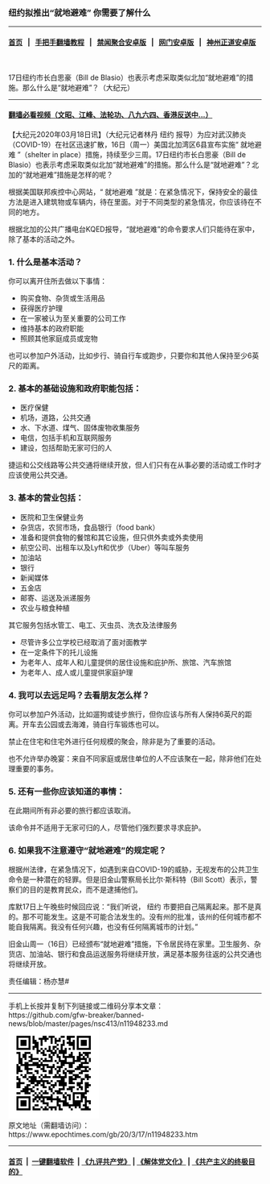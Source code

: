 ### 纽约拟推出“就地避难” 你需要了解什么
------------------------

#### [首页](https://github.com/gfw-breaker/banned-news/blob/master/README.md) &nbsp;&nbsp;|&nbsp;&nbsp; [手把手翻墙教程](https://github.com/gfw-breaker/guides/wiki) &nbsp;&nbsp;|&nbsp;&nbsp; [禁闻聚合安卓版](https://github.com/gfw-breaker/bn-android) &nbsp;&nbsp;|&nbsp;&nbsp; [网门安卓版](https://github.com/oGate2/oGate) &nbsp;&nbsp;|&nbsp;&nbsp; [神州正道安卓版](https://github.com/SzzdOgate/update) 



<div><img alt="" class="aligncenter wp-post-image" src="https://i.epochtimes.com/assets/uploads/2020/03/download-6-600x400.jpg"/>
<div class="red16 caption">
 <p>
  17日纽约市长白思豪（Bill de Blasio）也表示考虑采取类似北加“就地避难”的措施。那么什么是“就地避难”？（大纪元）
 </p>
</div>
</div><hr/>

#### [翻墙必看视频（文昭、江峰、法轮功、八九六四、香港反送中...）](https://github.com/gfw-breaker/banned-news/blob/master/pages/link3.md)

<div><p>
 【大纪元2020年03月18日讯】（大纪元记者林丹
 <ok href="https://www.epochtimes.com/gb/tag/%E7%BA%BD%E7%BA%A6.html">
  纽约
 </ok>
 报导）为应对武汉肺炎（COVID-19）在社区迅速扩散，16日（周一）美国北加湾区6县宣布实施“
 <ok href="https://www.epochtimes.com/gb/tag/%E5%B0%B1%E5%9C%B0%E9%81%BF%E9%9A%BE.html">
  就地避难
 </ok>
 ”（shelter in place）措施，持续至少三周。17日纽约市长白思豪（Bill de Blasio）也表示考虑采取类似北加“就地避难”的措施。那么什么是“就地避难”？北加的“就地避难”措施是怎样的呢？
</p>
<p>
 根据美国联邦疾控中心网站，“
 <ok href="https://www.epochtimes.com/gb/tag/%E5%B0%B1%E5%9C%B0%E9%81%BF%E9%9A%BE.html">
  就地避难
 </ok>
 ”就是：在紧急情况下，保持安全的最佳方法是进入建筑物或车辆内，待在里面。对于不同类型的紧急情况，你应该待在不同的地方。
</p>
<p>
 根据北加的公共广播电台KQED报导，“就地避难”的命令要求人们只能待在家中，除了基本的活动之外。
</p>
<h3>
 1. 什么是基本活动？
</h3>
<p>
 你可以离开住所去做以下事情：
</p>
<ul>
 <li>
  购买食物、杂货或生活用品
 </li>
 <li>
  获得医疗护理
 </li>
 <li>
  在一家被认为至关重要的公司工作
 </li>
 <li>
  维持基本的政府职能
 </li>
 <li>
  照顾其他家庭成员或宠物
 </li>
</ul>
<p>
 也可以参加户外活动，比如步行、骑自行车或跑步，只要你和其他人保持至少6英尺的距离。
</p>
<h3>
 2. 基本的基础设施和政府职能包括：
</h3>
<ul>
 <li>
  医疗保健
 </li>
 <li>
  机场，道路，公共交通
 </li>
 <li>
  水、下水道、煤气、固体废物收集服务
 </li>
 <li>
  电信，包括手机和互联网服务
 </li>
 <li>
  建设，包括帮助无家可归的人
 </li>
</ul>
<p>
 捷运和公交线路等公共交通将继续开放，但人们只有在从事必要的活动或工作时才应该使用公共交通。
</p>
<h3>
 3. 基本的营业包括：
</h3>
<ul>
 <li>
  医院和卫生保健业务
 </li>
 <li>
  杂货店，农贸市场，食品银行（food bank）
 </li>
 <li>
  准备和提供食物的餐馆和其它设施，但只供外卖或外卖使用
 </li>
 <li>
  航空公司、出租车以及Lyft和优步（Uber）等叫车服务
 </li>
 <li>
  加油站
 </li>
 <li>
  银行
 </li>
 <li>
  新闻媒体
 </li>
 <li>
  五金店
 </li>
 <li>
  邮寄、运送及派递服务
 </li>
 <li>
  农业与粮食种植
 </li>
</ul>
<p>
 其它服务包括水管工、电工、灭虫员、洗衣及法律服务
</p>
<ul>
 <li>
  尽管许多公立学校已经取消了面对面教学
 </li>
 <li>
  在一定条件下的托儿设施
 </li>
 <li>
  为老年人、成年人和儿童提供的居住设施和庇护所、旅馆、汽车旅馆
 </li>
 <li>
  为老年人、成人或儿童提供家庭护理
 </li>
</ul>
<h3>
 4. 我可以去远足吗？去看朋友怎么样？
</h3>
<p>
 你可以参加户外活动，比如遛狗或徒步旅行，但你应该与所有人保持6英尺的距离。开车去公园或去海滩，骑自行车锻炼也可以。
</p>
<p>
 禁止在住宅和住宅外进行任何规模的聚会，除非是为了重要的活动。
</p>
<p>
 也不允许举办晚宴：来自不同家庭或居住单位的人不应该聚在一起，除非他们在处理重要的事务。
</p>
<h3>
 5. 还有一些你应该知道的事情：
</h3>
<p>
 在此期间所有非必要的旅行都应该取消。
</p>
<p>
 该命令并不适用于无家可归的人，尽管他们强烈要求寻求庇护。
</p>
<h3>
 6. 如果我不注意遵守“就地避难”的规定呢？
</h3>
<p>
 根据州法律，在紧急情况下，如遇到来自COVID-19的威胁，无视发布的公共卫生命令是一种潜在的轻罪。但是旧金山警察局长比尔·斯科特（Bill Scott）表示，警察们的目的是教育民众，而不是逮捕他们。
</p>
<p>
 库默17日上午晚些时候回应说：“我们听说，
 <ok href="https://www.epochtimes.com/gb/tag/%E7%BA%BD%E7%BA%A6.html">
  纽约
 </ok>
 市要把自己隔离起来。那不是真的。那不可能发生。这是不可能合法发生的。没有州的批准，该州的任何城市都不能自我隔离。我没有任何兴趣，也没有任何隔离城市的计划。”
</p>
<p>
 旧金山周一（16日）已经颁布“就地避难”措施，下令居民待在家里。卫生服务、杂货店、加油站、银行和食品运送服务将继续开放，满足基本服务往返的公共交通也将继续开放。
</p>
<p>
 责任编辑：杨亦慧#
</p>
</div>
<hr/>
手机上长按并复制下列链接或二维码分享本文章：<br/>
https://github.com/gfw-breaker/banned-news/blob/master/pages/nsc413/n11948233.md <br/>
<a href='https://github.com/gfw-breaker/banned-news/blob/master/pages/nsc413/n11948233.md'><img src='https://github.com/gfw-breaker/banned-news/blob/master/pages/nsc413/n11948233.md.png'/></a> <br/>
原文地址（需翻墙访问）：https://www.epochtimes.com/gb/20/3/17/n11948233.htm


------------------------
#### [首页](https://github.com/gfw-breaker/banned-news/blob/master/README.md) &nbsp;|&nbsp; [一键翻墙软件](https://github.com/gfw-breaker/nogfw/blob/master/README.md) &nbsp;| [《九评共产党》](https://github.com/gfw-breaker/9ping.md/blob/master/README.md#九评之一评共产党是什么) | [《解体党文化》](https://github.com/gfw-breaker/jtdwh.md/blob/master/README.md) | [《共产主义的终极目的》](https://github.com/gfw-breaker/gczydzjmd.md/blob/master/README.md)


<img src='http://gfw-breaker.win/banned-news/pages/nsc413/n11948233.md' width='0px' height='0px'/>